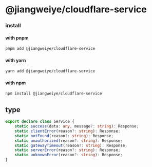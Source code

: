 # @jiangweiye/cloudflare-service

### install

#### with pnpm

```sh
pnpm add @jiangweiye/cloudflare-service
```

#### with yarn

```sh
yarn add @jiangweiye/cloudflare-service
```

#### with npm

```sh
npm install @jiangweiye/cloudflare-service
```

## type

```typescript
export declare class Service {
    static success(data: any, message?: string): Response;
    static clientError(reason?: string): Response;
    static notFound(reason?: string): Response;
    static unauthorized(reason?: string): Response;
    static gatewayTimeout(reason?: string): Response;
    static serverError(reason?: string): Response;
    static unknownError(reason?: string): Response;
}
```
